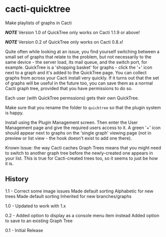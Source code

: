 # cacti-quicktree

Make playlists of graphs in Cacti

***NOTE*** Version 1.0 of QuickTree only works on Cacti 1.1.9 or above!

***NOTE*** Version 0.2 of QuickTree only works on Cacti 0.8.x!

Quite often while looking at an issue, you find yourself switching between a
small set of graphs that relate to the problem, but not necessarily to the same
device - the server load, its mail queue, and the switch port, for example.
QuickTree is a 'shopping basket' for graphs - click the '+' icon next to a graph
and it's added to the QuickTree page. You can collect graphs from across your
Cacti install very quickly. If it turns out that the set of graphs will be
useful in the future too, you can save them as a normal Cacti graph tree,
provided that you have permissions to do so.

Each user (with QuickTree permssions) gets their own QuickTree.

Make sure that you rename the folder to `quicktree` so that the plugin system is
happy.

Install using the Plugin Management screen. Then enter the User Management page
and give the required users access to it. A green '+' icon should appear next to
graphs on the 'single graph' viewing page (not in preview or list view - the
hook doesn't exist to add one there).

Known Issue: the way Cacti caches Graph Trees means that you might need to
switch to another graph tree before the newly-created one appears in your list.
This is true for Cacti-created trees too, so it seems to just be how it is.

## History

1.1 - Correct some image issues
      Made default sorting Alphabetic for new trees
      Made default sorting Inherited for new branches/graphs

1.0 - Updated to work with 1.x

0.2 - Added option to display as a console menu item instead
      Added option to save to an existing Graph Tree

0.1 - Initial Release
